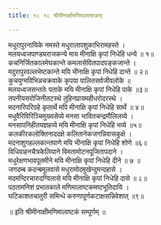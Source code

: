 ```yaml
---
title: १८ १८ श्रीमीनाक्षीमणिपालाष्टकम्

---
```

 मधुरापुरनायिके नमस्ते मधुरालापशुकाभिरामहस्ते ।  
मलयध्वजपाण्ड्यराजकन्ये माय मीनाक्षि कृपां निधेहि धन्ये ॥ १॥  
कचनिर्जितकालमेघकान्ते कमलासेवितपादपङ्कजान्ते ।  
मदुरापुरवल्लभेष्टकान्ते मयि भीनाक्षि कृपां निधेहि दान्ते ॥ २॥  
कुचयुग्मविभिन्नचक्रवाके कृपया पालितसर्वजीवलोके ॥  
मलयध्वजसन्ततेः पताके मयि मीनाक्षि कृपां निधेहि पाके ॥३॥  
तपनीयसरोजिनीतटस्थे तुहिनप्रायमहीधरोदरस्थे ।  
मदनारिपरिग्रहे कृतार्थे मपि मीनाक्षि कृपां निधेहि सार्थे ॥ ४॥  
मधुवैरिविरिञ्चिमुख्यसेव्ये मनसा भावितचन्द्रमौलिलव्ये ।  
मनसापनिहीतयज्ञहव्ये मयि मीनाक्षि कृपां निधेहि भव्ये ॥५॥  
कलकीरकलोक्तिनाददक्षे कलितानेकजगन्निवासकुक्षे ।  
मदनाशुगहल्लकान्तपाणे मयि भीनाक्षि कृपां निधेहि शोणे ॥६॥  
विधिवाहनचैत्रकेलियाने विमतामोटनपूजितापदाने ।  
मधुरेक्षणभावपूतमीने मयि मीनाक्षि कृपां निधेहि दीने ॥ ७ ॥  
जगदम्ब कदन्बमूलवासे मधुरामोदमुखेन्दुमन्दहासे ।  
मदमन्दिरचारुदग्विलासे मयि मीनाक्षि कृपां निधेहि दासे ॥ ८॥  
पठतामनिशं प्रभातकाले मणिमालाष्टकमष्टभूतिदायि ।  
घटिकाशतचातुरी समिन्धे करुणापूर्णकटाक्षसन्निवेशात् ॥९॥  

॥ इति श्रीमीनाक्षीमणिमालाष्टकं सम्पूर्णम् ॥  